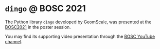 # `dingo` @ BOSC 2021

The Python library `dingo` developed by GeomScale, was presented at the [BOSC2021](https://www.open-bio.org/events/bosc-2021/)
in the poster session. 



You may find its supporting video presentation 
through the [BOSC YouTube channel](https://www.youtube.com/watch?v=IyRD4N6iBu0). 

